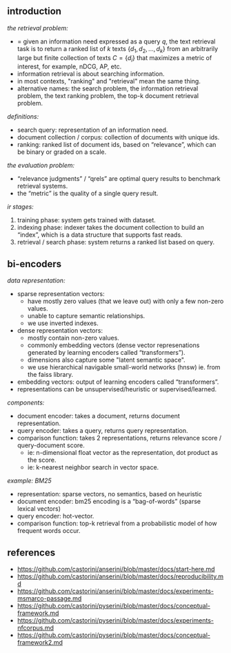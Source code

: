 ## introduction

_the retrieval problem:_

- = given an information need expressed as a query $q$, the text retrieval task is to return a ranked list of $k$ texts $\{d_1, d_2, ..., d_k\}$ from an arbitrarily large but finite collection of texts $C = \{d_i\}$ that maximizes a metric of interest, for example, nDCG, AP, etc.
- information retrieval is about searching information.
- in most contexts, "ranking" and "retrieval" mean the same thing.
- alternative names: the search problem, the information retrieval problem, the text ranking problem, the top-k document retrieval problem.

_definitions:_

- search query: representation of an information need.
- document collection / corpus: collection of documents with unique ids.
- ranking: ranked list of document ids, based on “relevance”, which can be binary or graded on a scale.

_the evaluation problem:_

- “relevance judgments” / “qrels” are optimal query results to benchmark retrieval systems.
- the “metric” is the quality of a single query result.

_ir stages:_

1. training phase: system gets trained with dataset.
2. indexing phase: indexer takes the document collection to build an “index”, which is a data structure that supports fast reads.
3. retrieval / search phase: system returns a ranked list based on query.

## bi-encoders

_data representation:_

- sparse representation vectors:
     - have mostly zero values (that we leave out) with only a few non-zero values.
     - unable to capture semantic relationships.
     - we use inverted indexes.
- dense representation vectors:
     - mostly contain non-zero values.
     - commonly embedding vectors (dense vector represenations generated by learning encoders called “transformers”).
     - dimensions also capture some "latent semantic space".
     - we use hierarchical navigable small-world networks (hnsw) ie. from the faiss library.
- embedding vectors: output of learning encoders called “transformers”.
- representations can be unsupervised/heuristic or supervised/learned.

_components:_

- document encoder: takes a document, returns document representation.
- query encoder: takes a query, returns query representation.
- comparison function: takes 2 representations, returns relevance score / query-document score.
     - ie: n-dimensional float vector as the representation, dot product as the score.
     - ie: k-nearest neighbor search in vector space.

_example: BM25_

- representation: sparse vectors, no semantics, based on heuristic
- document encoder: bm25 encoding is a “bag-of-words” (sparse lexical vectors)
- query encoder: hot-vector.
- comparison function: top-k retrieval from a probabilistic model of how frequent words occur.

## references

- https://github.com/castorini/anserini/blob/master/docs/start-here.md
- https://github.com/castorini/anserini/blob/master/docs/reproducibility.md
- https://github.com/castorini/anserini/blob/master/docs/experiments-msmarco-passage.md
- https://github.com/castorini/pyserini/blob/master/docs/conceptual-framework.md
- https://github.com/castorini/pyserini/blob/master/docs/experiments-nfcorpus.md
- https://github.com/castorini/pyserini/blob/master/docs/conceptual-framework2.md
